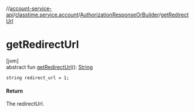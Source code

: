 //[account-service-api](../../../index.md)/[classtime.service.account](../index.md)/[AuthorizationResponseOrBuilder](index.md)/[getRedirectUrl](get-redirect-url.md)

# getRedirectUrl

[jvm]\
abstract fun [getRedirectUrl](get-redirect-url.md)(): [String](https://docs.oracle.com/javase/8/docs/api/java/lang/String.html)

`string redirect_url = 1;`

#### Return

The redirectUrl.
